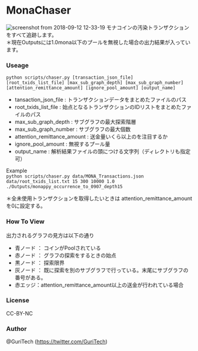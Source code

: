 # MonaChaser
![screenshot from 2018-09-12 12-33-19](https://user-images.githubusercontent.com/36693422/45400696-1c376500-b688-11e8-8745-0f9cc4bdaf53.png)
モナコインの汚染トランザクションをすべて追跡します。  
＊現在Outputsには1.0mona以下のプールを無視した場合の出力結果が入っています。

### Useage
`python scripts/chaser.py [transaction_json_file] [root_txids_list_file] [max_sub_graph_depth] [max_sub_graph_number] [attention_remittance_amount] [ignore_pool_amount] [output_name]`  
* tansaction_json_file : トランザクションデータをまとめたファイルのパス
* root_txids_list_file : 始点となるトランザクションのIDリストをまとめたファイルのパス
* max_sub_graph_depth : サブグラフの最大探索階層
* max_sub_graph_number : サブグラフの最大個数
* attention_remittance_amount : 送金量いくら以上のを注目するか
* ignore_pool_amount : 無視するプール量
* output_name : 解析結果ファイルの頭につける文字列（ディレクトリも指定可）

Example  
`python scripts/chaser.py data/MONA_Transactions.json data/root_txids_list.txt 15 300 10000 1.0 ./Outputs/monappy_occurrence_to_0907_depth15`

＊全未使用トランザクションを取得したいときは attention_remittance_amountを0に設定する。

### How To View
出力されるグラフの見方は以下の通り  

* 青ノード ： コインがPoolされている
* 赤ノード ： グラフの探索をするときの始点
* 黒ノード ： 探索限界
* 灰ノード ： 既に探索を別のサブグラフで行っている。末尾にサブグラフの番号がある。
* 赤エッジ：attention_remittance_amount以上の送金が行われている場合

### License
CC-BY-NC

### Author
@GuriTech (https://twitter.com/GuriTech)

